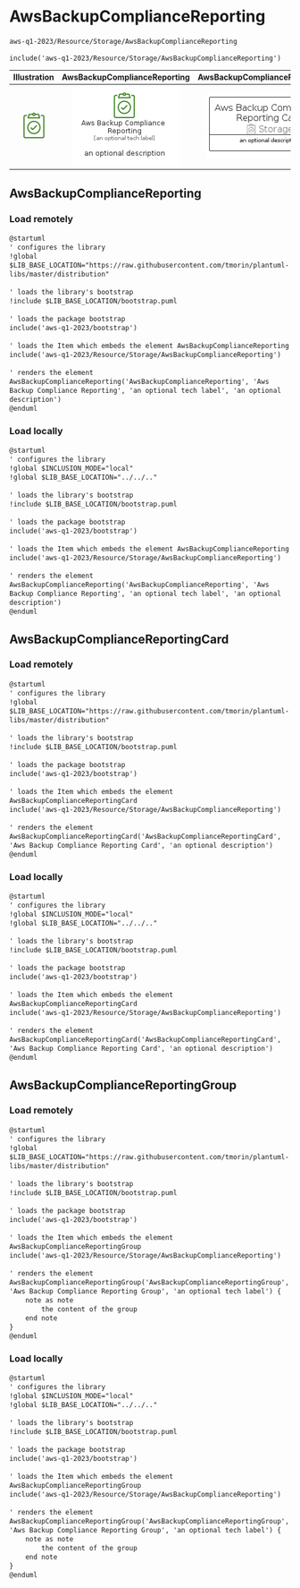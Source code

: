 # AwsBackupComplianceReporting


```text
aws-q1-2023/Resource/Storage/AwsBackupComplianceReporting
```

```text
include('aws-q1-2023/Resource/Storage/AwsBackupComplianceReporting')
```



| Illustration | AwsBackupComplianceReporting | AwsBackupComplianceReportingCard | AwsBackupComplianceReportingGroup |
| :---: | :---: | :---: | :---: |
| ![illustration for Illustration](../../../aws-q1-2023/Resource/Storage/AwsBackupComplianceReporting.png) | ![illustration for AwsBackupComplianceReporting](../../../aws-q1-2023/Resource/Storage/AwsBackupComplianceReporting.Local.png) | ![illustration for AwsBackupComplianceReportingCard](../../../aws-q1-2023/Resource/Storage/AwsBackupComplianceReportingCard.Local.png) | ![illustration for AwsBackupComplianceReportingGroup](../../../aws-q1-2023/Resource/Storage/AwsBackupComplianceReportingGroup.Local.png) |




## AwsBackupComplianceReporting

### Load remotely
```plantuml
@startuml
' configures the library
!global $LIB_BASE_LOCATION="https://raw.githubusercontent.com/tmorin/plantuml-libs/master/distribution"

' loads the library's bootstrap
!include $LIB_BASE_LOCATION/bootstrap.puml

' loads the package bootstrap
include('aws-q1-2023/bootstrap')

' loads the Item which embeds the element AwsBackupComplianceReporting
include('aws-q1-2023/Resource/Storage/AwsBackupComplianceReporting')

' renders the element
AwsBackupComplianceReporting('AwsBackupComplianceReporting', 'Aws Backup Compliance Reporting', 'an optional tech label', 'an optional description')
@enduml
```

### Load locally
```plantuml
@startuml
' configures the library
!global $INCLUSION_MODE="local"
!global $LIB_BASE_LOCATION="../../.."

' loads the library's bootstrap
!include $LIB_BASE_LOCATION/bootstrap.puml

' loads the package bootstrap
include('aws-q1-2023/bootstrap')

' loads the Item which embeds the element AwsBackupComplianceReporting
include('aws-q1-2023/Resource/Storage/AwsBackupComplianceReporting')

' renders the element
AwsBackupComplianceReporting('AwsBackupComplianceReporting', 'Aws Backup Compliance Reporting', 'an optional tech label', 'an optional description')
@enduml
```

## AwsBackupComplianceReportingCard

### Load remotely
```plantuml
@startuml
' configures the library
!global $LIB_BASE_LOCATION="https://raw.githubusercontent.com/tmorin/plantuml-libs/master/distribution"

' loads the library's bootstrap
!include $LIB_BASE_LOCATION/bootstrap.puml

' loads the package bootstrap
include('aws-q1-2023/bootstrap')

' loads the Item which embeds the element AwsBackupComplianceReportingCard
include('aws-q1-2023/Resource/Storage/AwsBackupComplianceReporting')

' renders the element
AwsBackupComplianceReportingCard('AwsBackupComplianceReportingCard', 'Aws Backup Compliance Reporting Card', 'an optional description')
@enduml
```

### Load locally
```plantuml
@startuml
' configures the library
!global $INCLUSION_MODE="local"
!global $LIB_BASE_LOCATION="../../.."

' loads the library's bootstrap
!include $LIB_BASE_LOCATION/bootstrap.puml

' loads the package bootstrap
include('aws-q1-2023/bootstrap')

' loads the Item which embeds the element AwsBackupComplianceReportingCard
include('aws-q1-2023/Resource/Storage/AwsBackupComplianceReporting')

' renders the element
AwsBackupComplianceReportingCard('AwsBackupComplianceReportingCard', 'Aws Backup Compliance Reporting Card', 'an optional description')
@enduml
```

## AwsBackupComplianceReportingGroup

### Load remotely
```plantuml
@startuml
' configures the library
!global $LIB_BASE_LOCATION="https://raw.githubusercontent.com/tmorin/plantuml-libs/master/distribution"

' loads the library's bootstrap
!include $LIB_BASE_LOCATION/bootstrap.puml

' loads the package bootstrap
include('aws-q1-2023/bootstrap')

' loads the Item which embeds the element AwsBackupComplianceReportingGroup
include('aws-q1-2023/Resource/Storage/AwsBackupComplianceReporting')

' renders the element
AwsBackupComplianceReportingGroup('AwsBackupComplianceReportingGroup', 'Aws Backup Compliance Reporting Group', 'an optional tech label') {
    note as note
        the content of the group
    end note
}
@enduml
```

### Load locally
```plantuml
@startuml
' configures the library
!global $INCLUSION_MODE="local"
!global $LIB_BASE_LOCATION="../../.."

' loads the library's bootstrap
!include $LIB_BASE_LOCATION/bootstrap.puml

' loads the package bootstrap
include('aws-q1-2023/bootstrap')

' loads the Item which embeds the element AwsBackupComplianceReportingGroup
include('aws-q1-2023/Resource/Storage/AwsBackupComplianceReporting')

' renders the element
AwsBackupComplianceReportingGroup('AwsBackupComplianceReportingGroup', 'Aws Backup Compliance Reporting Group', 'an optional tech label') {
    note as note
        the content of the group
    end note
}
@enduml
```

